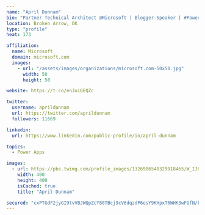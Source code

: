```yaml
---
name: "April Dunnam"
bio: "Partner Technical Architect @Microsoft | Blogger-Speaker | #PowerApps, #PowerAutomate, #Office365, #SharePoint | #WIT | #Karaoke Queen"
location: Broken Arrow, OK
type: "profile"
heat: 173

affiliation:
  name: Microsoft
  domain: microsoft.com
  images:
    - url: "/assets/images/organizations/microsoft.com-50x50.jpg"
      width: 50
      height: 50

website: https://t.co/enJuiGEQZc

twitter:
  username: aprildunnam
  url: https://twitter.com/aprildunnam
  followers: 11669

linkedin:
  url: https://www.linkedin.com/public-profile/in/april-dunnam

topics:
  - Power Apps

images:
  - url: https://pbs.twimg.com/profile_images/1326986540329918465/W_IJ6Ih2_400x400.jpg
    width: 400
    height: 400
    isCached: true
    title: "April Dunnam"

secured: "cxPTGdF2jyGI9tvVBJWQpZcY88TBcj9cV6dqzdP6esY9KHpxT6WHK3wFGfN/kqd8Ky9AMcGUONPJEPQOnRoqi2dQvQFAdEv8q0dRiCc2rTjtln3F6xJeOTdJbaOp+acjhJb9n6Dl9PQ5fKoLuCsGhh+hFSfUkWAVZVM5ZBYfkRrKnHRqM70tPKCxLC1BdENWkIjN01sDQ2U0KzR59d9scrAH4knadkz82kIRXD6VHAuu6I48R9GqOMmV8H1SdFIDId4WMXgMeFbHyHvQ0uXrkpSI2jNzGW4hiXsoBa64PYjX7ydwHID5nwDxEUZyM2dvwGvek04YM9qB4boZANGmjR/a25N7RXKIHwkvA9GgK6qc3Ay3yHIFR37Q8+LQKfakfRvyQTzQn1x6x4IdZ5N+Lf3cEbF+LBGPpu/5DkJZquc=;OsDeoLgIv5UBE20Q912kkg=="
---
```


